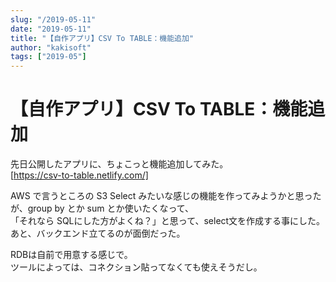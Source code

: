 ```yaml
---
slug: "/2019-05-11"
date: "2019-05-11"
title: "【自作アプリ】CSV To TABLE：機能追加"
author: "kakisoft"
tags: ["2019-05"]
---
```

# 【自作アプリ】CSV To TABLE：機能追加

先日公開したアプリに、ちょこっと機能追加してみた。  
[https://csv-to-table.netlify.com/]  

AWS で言うところの S3 Select みたいな感じの機能を作ってみようかと思ったが、group by とか sum とか使いたくなって、  
「それなら SQLにした方がよくね？」と思って、select文を作成する事にした。  
あと、バックエンド立てるのが面倒だった。  

RDBは自前で用意する感じで。  
ツールによっては、コネクション貼ってなくても使えそうだし。  


